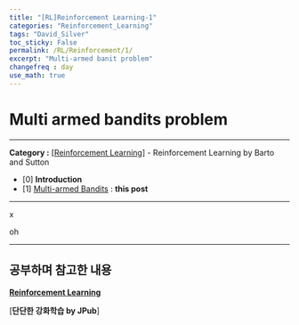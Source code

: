 ```yaml
---
title: "[RL]Reinforcement Learning-1"
categories: "Reinforcement_Learning"
tags: "David_Silver"
toc_sticky: False
permalink: /RL/Reinforcement/1/
excerpt: "Multi-armed banit problem"
changefreq : day
use_math: true
---
```


# Multi armed bandits problem

------

**Category :** [[Reinforcement Learning]](https://apexst77.github.io/categories/#reinforcement-learning) - Reinforcement Learning by Barto and Sutton

- [0] **Introduction**
- [1] [Multi-armed Bandits](https://apexst77.github.io/RL/Reinforcement/1/) : **this post**

------

x	

oh

------

## 공부하며 참고한 내용

[**Reinforcement Learning**](http://incompleteideas.net/book/the-book-2nd.html)

[**단단한 강화학습 by JPub**]